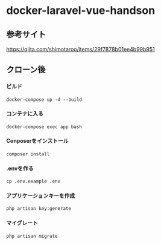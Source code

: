 # docker-laravel-vue-handson

## 参考サイト
https://qiita.com/shimotaroo/items/29f7878b01ee4b99b951

## クローン後

#### ビルド
```
docker-compose up -d --build
```

#### コンテナに入る
```
docker-compose exec app bash
```

#### Conposerをインストール
```
composer install
```

#### .envを作る
```
cp .env.example .env
```

#### アプリケーションキーを作成
```
php artisan key:generate
```

#### マイグレート
```
php artisan migrate
```